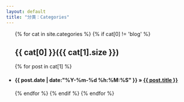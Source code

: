 ```yaml
---
layout: default
title: "分类：Categories"
---
```

<ul class="list-unstyled">
{% for cat in site.categories %}
	{% if cat[0] != 'blog' %}
   <a name="{{ cat[0] }}"></a>
   <h2>{{ cat[0] }}({{ cat[1].size }})</h2>
     {% for post in cat[1] %}
    <li><h4><span>{{ post.date | date:"%Y-%m-%d %h:%M:%S" }}</span> &raquo; <a href="{{ post.url }}">{{ post.title }}</a></h4></li>
	{% endfor %}
   {% endif %}
{% endfor %}
</ul>

